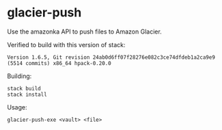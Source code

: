 # glacier-push

Use the amazonka API to push files to Amazon Glacier.

Verified to build with this version of stack:
 
    Version 1.6.5, Git revision 24ab0d6ff07f28276e082c3ce74dfdeb1a2ca9e9 (5514 commits) x86_64 hpack-0.20.0

Building:

    stack build
    stack install

Usage:

    glacier-push-exe <vault> <file>
